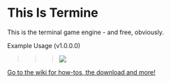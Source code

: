 # This Is Termine
This is the terminal game engine - and free, obviously.

Example Usage (v1.0.0.0)

>>>![](http://i.imgur.com/TZnFGFV.gif)


[Go to the wiki for how-tos, the download and more!](https://github.com/JoshMiles/Termine/wiki)
